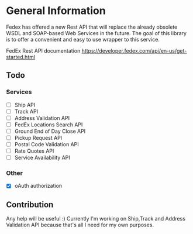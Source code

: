 # General Information
Fedex has offered a new Rest API that will replace the already obsolete WSDL and SOAP-based Web Services in the future. The goal of this library is to offer a convenient and easy to use wrapper to this service.

FedEx Rest API documentation https://developer.fedex.com/api/en-us/get-started.html

## Todo
### Services
- [ ] Ship API
- [ ] Track API
- [ ] Address Validation API 
- [ ] FedEx Locations Search API 
- [ ] Ground End of Day Close API
- [ ] Pickup Request API
- [ ] Postal Code Validation API
- [ ] Rate Quotes API
- [ ] Service Availability API

### Other
- [x] oAuth authorization

## Contribution
Any help will be useful :) Currently I'm working on Ship,Track and Address Validation API because that's all I need for my own purposes. 
